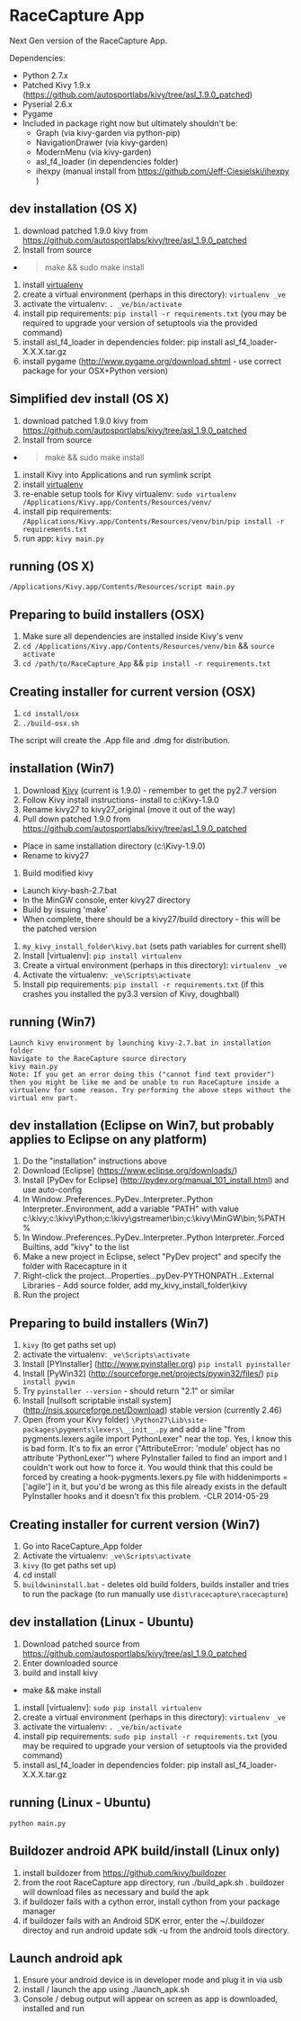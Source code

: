 RaceCapture App
===============

Next Gen version of the RaceCapture App.

Dependencies:
* Python 2.7.x
* Patched Kivy 1.9.x (https://github.com/autosportlabs/kivy/tree/asl_1.9.0_patched) 
* Pyserial 2.6.x
* Pygame
* Included in package right now but ultimately shouldn't be:
  * Graph (via kivy-garden via python-pip)
  * NavigationDrawer (via kivy-garden)
  * ModernMenu (via kivy-garden)
  * asl_f4_loader (in dependencies folder)
  * ihexpy (manual install from https://github.com/Jeff-Ciesielski/ihexpy )

## dev installation (OS X)

1. download patched 1.9.0 kivy from https://github.com/autosportlabs/kivy/tree/asl_1.9.0_patched 
1. Install from source
- > make && sudo make install
1. install [virtualenv](http://www.virtualenv.org)
1. create a virtual environment (perhaps in this directory): `virtualenv _ve`
1. activate the virtualenv: `. _ve/bin/activate`
1. install pip requirements: `pip install -r requirements.txt` (you may be required to upgrade your version of setuptools via the provided command)
1. install asl_f4_loader in dependencies folder: pip install asl_f4_loader-X.X.X.tar.gz
1. install pygame (http://www.pygame.org/download.shtml - use correct package for your OSX+Python version)

## Simplified dev install (OS X)
1. download patched 1.9.0 kivy from https://github.com/autosportlabs/kivy/tree/asl_1.9.0_patched 
1. Install from source
 * > make && sudo make install 
1. install Kivy into Applications and run symlink script
1. install [virtualenv](http://www.virtualenv.org)
1. re-enable setup tools for Kivy virtualenv: `sudo virtualenv /Applications/Kivy.app/Contents/Resources/venv/`
1. install pip requirements: `/Applications/Kivy.app/Contents/Resources/venv/bin/pip install -r requirements.txt`
1. run app: `kivy main.py`

## running (OS X)

    /Applications/Kivy.app/Contents/Resources/script main.py

## Preparing to build installers (OSX)

1. Make sure all dependencies are installed inside Kivy's venv 
1. `cd /Applications/Kivy.app/Contents/Resources/venv/bin` && `source activate`
1. `cd /path/to/RaceCapture_App` && `pip install -r requirements.txt`

## Creating installer for current version (OSX)
1. `cd install/osx`
1. `./build-osx.sh`

The script will create the .App file and .dmg for distribution.

## installation (Win7)

1. Download [Kivy](http://kivy.org/#download) (current is 1.9.0) - remember to get the py2.7 version
1. Follow Kivy install instructions- install to c:\Kivy-1.9.0
1. Rename kivy27 to kivy27_original (move it out of the way)
1. Pull down patched 1.9.0 from https://github.com/autosportlabs/kivy/tree/asl_1.9.0_patched
 * Place in same installation directory (c:\Kivy-1.9.0)
 * Rename to kivy27
1. Build modified kivy
 * Launch kivy-bash-2.7.bat
 * In the MinGW console, enter kivy27 directory
 * Build by issuing 'make'
 * When complete, there should be a kivy27/build directory - this will be the patched version
1. `my_kivy_install_folder\kivy.bat` (sets path variables for current shell)
1. Install [virtualenv]: `pip install virtualenv`
1. Create a virtual environment (perhaps in this directory): `virtualenv _ve`
1. Activate the virtualenv: `_ve\Scripts\activate`
1. Install pip requirements: `pip install -r requirements.txt` (if this crashes you installed the py3.3 version of Kivy, doughball)

## running (Win7)

    Launch kivy environment by launching kivy-2.7.bat in installation folder
    Navigate to the RaceCapture source directory
    kivy main.py
	Note: If you get an error doing this ("cannot find text provider") then you might be like me and be unable to run RaceCapture inside a virtualenv for some reason. Try performing the above steps without the virtual env part.

## dev installation (Eclipse on Win7, but probably applies to Eclipse on any platform)

1. Do the "installation" instructions above
1. Download [Eclipse] (https://www.eclipse.org/downloads/)
1. Install [PyDev for Eclipse] (http://pydev.org/manual_101_install.html) and use auto-config
1. In Window..Preferences..PyDev..Interpreter..Python Interpreter..Environment, add a variable "PATH" with value c:\kivy;c:\kivy\Python;c:\kivy\gstreamer\bin;c:\kivy\MinGW\bin;%PATH%
1. In Window..Preferences..PyDev..Interpreter..Python Interpreter..Forced Builtins, add "kivy" to the list
1. Make a new project in Eclipse, select "PyDev project" and specify the folder with Racecapture in it
1. Right-click the project...Properties...pyDev-PYTHONPATH...External Libraries - Add source folder, add my_kivy_install_folder\kivy
1. Run the project

## Preparing to build installers (Win7)

1. `kivy` (to get paths set up)
1. activate the virtualenv: `_ve\Scripts\activate`
1. Install [PYInstaller] (http://www.pyinstaller.org) `pip install pyinstaller`
1. Install [PyWin32] (http://sourceforge.net/projects/pywin32/files/) `pip install pywin`
1. Try `pyinstaller --version` - should return "2.1" or similar
1. Install [nullsoft scriptable install system] (http://nsis.sourceforge.net/Download) stable version (currently 2.46)
1. Open (from your Kivy folder) `\Python27\Lib\site-packages\pygments\lexers\__init__.py` and add a line "from pygments.lexers.agile import PythonLexer" near the top. Yes, I know this is bad form. It's to fix an error ("AttributeError: 'module' object has no attribute 'PythonLexer'") where PyInstaller failed to find an import and I couldn't work out how to force it. You would think that this could be forced by creating a hook-pygments.lexers.py file with hiddenimports = ['agile'] in it, but you'd be wrong as this file already exists in the default PyInstaller hooks and it doesn't fix this problem. -CLR 2014-05-29

## Creating installer for current version (Win7)

1. Go into RaceCapture_App folder
1. Activate the virtualenv: `_ve\Scripts\activate`
1. `kivy` (to get paths set up)
1. cd install
1. `buildwininstall.bat` - deletes old build folders, builds installer and tries to run the package (to run manually use `dist\racecapture\racecapture`)

## dev installation (Linux - Ubuntu)

1. Download patched source from https://github.com/autosportlabs/kivy/tree/asl_1.9.0_patched
1. Enter downloaded source
1. build and install kivy
 * make && make install
1. install [virtualenv]: `sudo pip install virtualenv`
1. create a virtual environment (perhaps in this directory): `virtualenv _ve`
1. activate the virtualenv: `. _ve/bin/activate`
1. install pip requirements: `sudo pip install -r requirements.txt` (you may be required to upgrade your version of setuptools via the provided command)
1. install asl_f4_loader in dependencies folder: pip install asl_f4_loader-X.X.X.tar.gz

## running (Linux - Ubuntu)

    python main.py

## Buildozer android APK build/install (Linux only)

1. install buildozer from https://github.com/kivy/buildozer
1. from the root RaceCapture app directory, run ./build_apk.sh . buildozer will download files as necessary and build the apk
1. if buildozer fails with a cython error, install cython from your package manager
1. if buildozer fails with an Android SDK error, enter the ~/.buildozer directoy and run android update sdk -u from the android tools directory.

## Launch android apk
1. Ensure your android device is in developer mode and plug it in via usb
1. install / launch the app using ./launch_apk.sh
1. Console / debug output will appear on screen as app is downloaded, installed and run

